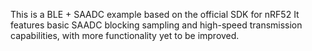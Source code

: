 This is a BLE + SAADC example based on the official SDK for nRF52
It features basic SAADC blocking sampling and high-speed transmission capabilities, with more functionality yet to be improved.